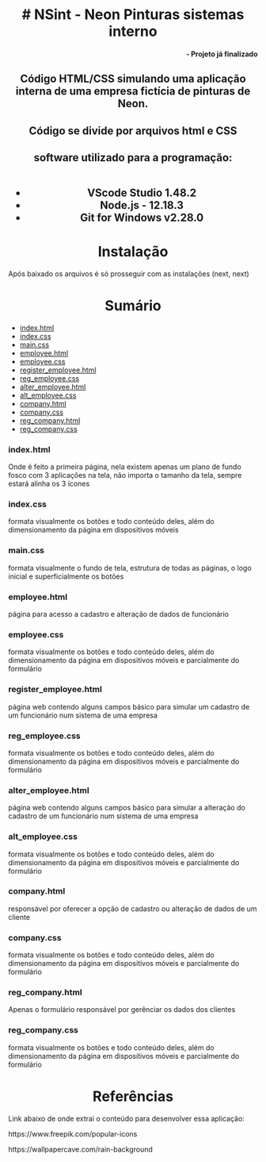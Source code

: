 <h1 align="center"># NSint - Neon Pinturas sistemas interno</h1>
<h4 align="right">- Projeto já finalizado</h4>

<h2 align="center">Código HTML/CSS simulando uma aplicação interna de uma empresa fictícia de pinturas de Neon. </h2>

<h2 align="center">Código se divide por arquivos html e CSS</h2>

<h2 align="center">software utilizado para a programação:<br><br>
<ul><li>VScode Studio 1.48.2</li>
<li>Node.js - 12.18.3</li>
  <li>Git for Windows v2.28.0 </li>
</ul></h2>

<h1 align="center">Instalação</h1>
Após baixado os arquivos é só prosseguir com as instalações (next, next)

<h1 align="center">Sumário</h1>
<ul>
    <li><a href="#1">index.html</a></li>
    <li><a href="#1.1">index.css</a></li>
    <li><a href="#1.2">main.css</a></li>
    <li><a href="#2">employee.html</a></li>
    <li><a href="#2.1">employee.css</a></li>
    <li><a href="#2.2">register_employee.html</a></li>
    <li><a href="#2.3">reg_employee.css</a></li>
    <li><a href="#3.1">alter_employee.html</a></li>
    <li><a href="#3.2">alt_employee.css</a></li>
    <li><a href="#4.1">company.html</a></li>
    <li><a href="#4.2">company.css</a></li>
    <li><a href="#5.1">reg_company.html</a></li>
    <li><a href="#5.2">reg_company.css</a></li>
</ul>

<h3 id="1">index.html</h3>
  <p>Onde é feito a primeira página, nela existem apenas um plano de fundo fosco com 3 aplicações na tela, não importa o tamanho da tela, sempre estará alinha os 3 ícones</p>
  <h3 id="1.1">index.css</h3>
  <p>formata visualmente os botões e todo conteúdo deles, além do dimensionamento da página em dispositivos móveis</p>
  <h3 id="1.2">main.css</h3>
  <p>formata visualmente o fundo de tela, estrutura de todas as páginas, o logo inicial e superficialmente os botões</p>
  <h3 id="2">employee.html</h3>
  <p>página para acesso a cadastro e alteração de dados de funcionário</p>
  <h3 id="2.1">employee.css</h3>
  <p>formata visualmente os botões e todo conteúdo deles, além do dimensionamento da página em dispositivos móveis e parcialmente do formulário </p>
  <h3 id="2.2">register_employee.html</h3>
  <p>página web contendo alguns campos básico para simular um cadastro de um funcionário num sistema de uma empresa</p>
  <h3 id="2.3">reg_employee.css</h3>
  <p>formata visualmente os botões e todo conteúdo deles, além do dimensionamento da página em dispositivos móveis e parcialmente do formulário</p>
  <h3 id="3.1">alter_employee.html</h3>
  <p>página web contendo alguns campos básico para simular a alteração do cadastro de um funcionário num sistema de uma empresa</p>
  <h3 id="3.2">alt_employee.css</h3>
  <p>formata visualmente os botões e todo conteúdo deles, além do dimensionamento da página em dispositivos móveis e parcialmente do formulário</p>
  <h3 id="4.1">company.html</h3>
  <p>responsável por oferecer a opção de cadastro ou alteração de dados de um cliente</p>
  <h3 id="4.2">company.css</h3>
  <p>formata visualmente os botões e todo conteúdo deles, além do dimensionamento da página em dispositivos móveis e parcialmente do formulário</p>
  <h3 id="5.1">reg_company.html</h3>
  <p>Apenas o formulário responsável por gerênciar os dados dos clientes</p>
  <h3 id="5.2">reg_company.css</h3>
  <p>formata visualmente os botões e todo conteúdo deles, além do dimensionamento da página em dispositivos móveis e parcialmente do formulário</p>

<h1 align="center">Referências</h1>
<p>Link abaixo de onde extrai o conteúdo para desenvolver essa aplicação:</p>
<p>https://www.freepik.com/popular-icons</p>
<p>https://wallpapercave.com/rain-background</p>